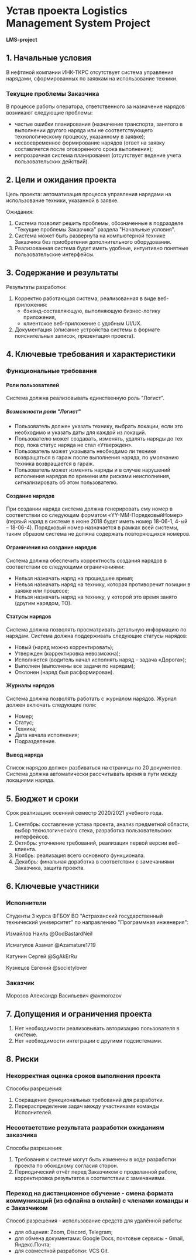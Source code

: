 # Устав проекта Logistics Management System Project
**LMS-project**

## 1. Начальные условия
В нефтяной компании ИНК-ТКРС отсутствует система управления нарядами, сформированных по заявкам на использование техники.

### Текущие проблемы Заказчика
В процессе работы оператора, ответственного за назначение нарядов возникают следующие проблемы:
- частые ошибки планирования (назначение транспорта, занятого в выполнении другого наряда или не соответствующего технологическому процессу, указанному в заявке);
- несвоевременное формирование нарядов (ответ на заявку составляется после оговоренного срока выполнения);
- непрозрачная система планирования (отсутствует ведение учета пользовательских действий).

## 2. Цели и ожидания проекта
Цель проекта: автоматизация процесса управления нарядами на использование техники, указанной в заявке.

Ожидания:
1. Система позволит решить проблемы, обозначенные в подразделе "Текущие проблемы Заказчика" раздела "Начальные условия".
3. Система может быть развернута на компьютерной технике Заказчика без приобретения дополнительного оборудования.
2. Реализованная система будет иметь удобные, интуитивно понятные пользовательские интерфейсы.

## 3. Содержание и результаты
Результаты разработки:
1. Корректно работающая система, реализованная в виде веб-приложения:
   - бэкэнд-составляющую, выполняющую бизнес-логику приложения,
   - клиентское веб-приложение с удобным UI/UX.
2. Документация (описание устройства системы в формате пояснительных записок, презентация проекта).

## 4. Ключевые требования и характеристики

### Функциональные требования

#### Роли пользователей
Система должна реализовывать единственную роль "Логист".

##### Возможности роли "Логист"
- Пользователь должен указать технику, выбрать локации, если это необходимо и указать даты для каждой из локаций.
- Пользователю может создавать, изменять, удалять наряды до тех пор, пока статус наряда не стал «Утвержден».
- Пользователь может указывать необходимо ли технике возвращаться в гараж после выполнения наряда, по умолчанию техника возвращается в гараж.
- Пользователь может изменять наряды и в случае нарушений исполнения нарядов по времени или рисками неисполнения, сигнализировать об этом пользователю.

#### Создание нарядов
При создании наряда система должна генерировать ему номер в соответствии со следующим форматом «YY-MM-ПорядковыйНомер» (первый наряд в системе в июне 2018 будет иметь номер 18-06-1, 4-ый – 18-06-4). Порядковый номер назначается в рамках всей системы, таким образом система не должна содержать повторяющихся номеров.

#### Ограничения на создание нарядов
Система должна обеспечить корректность создания нарядов в соответствии со следующими ограничениями:
- Нельзя назначать наряд на прошедшее время;
- Нельзя назначать наряд на технику, которая противоречит позиции в заявке или процессе;
- Нельзя назначать наряд на технику, у которой это время занято (другим нарядом, ТО).

#### Статусы нарядов
Система должна позволять просматривать детальную информацию по нарядам. Система должна поддерживать следующие статусы нарядов:
- Новый (наряд можно корректировать);
- Утвержден (корректировка невозможна);
- Исполняется (водитель начал исполнять наряд – задача «Дорога»);
- Выполнен (выполнены все задачи по нарядам);
- Отклонен (наряд был расформирован).

#### Журналы нарядов
Система должна позволять работать с журналом нарядов.
Журнал должен включать следующие поля:
- Номер;
- Статус;
- Техника;
- Дата начала исполнения;
- Подразделение.

#### Вывод наряда
Список нарядов должен разбиваться на страницы по 20 документов.
Система должна автоматически рассчитывать время в пути между локациями наряда.

## 5. Бюджет и сроки
Срок реализации: осенний семестр 2020/2021 учебного года.

1. Сентябрь: составление устава проекта, анализ предметной области, выбор технологического стека, разработка пользовательских интерфейсов.
2. Октябрь: уточнение требований, реализация первой версии веб-клиента.
3. Ноябрь: реализация всего основного функционала.
4. Декабрь: финальная доработка в соответствии с замечаниями Заказчика, защита проекта.

## 6. Ключевые участники

### Исполнители
Студенты 3 курса ФГБОУ ВО "Астраханский государственный технический университет" по направлению "Программная инженерия":

Измайлов Наиль   	@GodBastardNeil

Исмагулов Азамат	@Azamature1719

Катунин Сергей    @SgAkErRu

Кузнецов Евгений 	@societylover

### Заказчик
Морозов Александр Васильевич @avmorozov

## 7. Допущения и ограничения проекта
1. Нет необходимости реализовывать авторизацию пользователя в системе.
2. Нет необходимости интеграции с другими подсистемами.

## 8. Риски

### Некорректная оценка сроков выполнения проекта
Способы разрешения:
1. Сокращение функциональных требований для разработки.
2. Перераспределение задач между участниками команды Исполнителей.

### Несоответствие результата разработки ожиданиям заказчика
Способы разрешения:
1. Требования к системе могут быть изменены в ходе разработки проекта по обоюдному согласия сторон.
2. Периодический отчёт перед Заказчиком о проделанной работе, корректировка результатов в соответствии с замечаниями.

### Переход на дистанционное обучение - смена формата коммуникаций (из офлайна в онлайн) с членами команды и с Заказчиком
Способ разрешения - использование средств для удалённой работы:
- для общения: Zoom, Discord, Telegram;
- для обмена документами: Google Docs, почтовые сервисы - Gmail, Яндекс.Почта;
- для совместной разработки: VCS Git.
